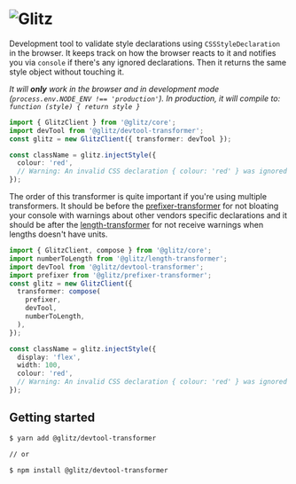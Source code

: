 # ![Glitz](https://github.com/frenic/glitz/raw/master/glitz.svg?sanitize=true)

Development tool to validate style declarations using `CSSStyleDeclaration` in the browser. It keeps track on how the browser reacts to it and notifies you via `console` if there's any ignored declarations. Then it returns the same style object without touching it.

_It will **only** work in the browser and in development mode (`process.env.NODE_ENV !== 'production'`). In production, it will compile to: `function (style) { return style }`_

```ts
import { GlitzClient } from '@glitz/core';
import devTool from '@glitz/devtool-transformer';
const glitz = new GlitzClient({ transformer: devTool });

const className = glitz.injectStyle({
  colour: 'red',
  // Warning: An invalid CSS declaration { colour: 'red' } was ignored by the browser
});
```

The order of this transformer is quite important if you're using multiple transformers. It should be before the [prefixer-transformer](https://github.com/frenic/glitz/tree/master/packages/prefixer-transformer) for not bloating your console with warnings about other vendors specific declarations and it should be after the [length-transformer](https://github.com/frenic/glitz/tree/master/packages/length-transformer) for not receive warnings when lengths doesn't have units.

```ts
import { GlitzClient, compose } from '@glitz/core';
import numberToLength from '@glitz/length-transformer';
import devTool from '@glitz/devtool-transformer';
import prefixer from '@glitz/prefixer-transformer';
const glitz = new GlitzClient({
  transformer: compose(
    prefixer,
    devTool,
    numberToLength,
  ),
});

const className = glitz.injectStyle({
  display: 'flex',
  width: 100,
  colour: 'red',
  // Warning: An invalid CSS declaration { colour: 'red' } was ignored by the browser
});
```

## Getting started

```bash
$ yarn add @glitz/devtool-transformer

// or

$ npm install @glitz/devtool-transformer
```
